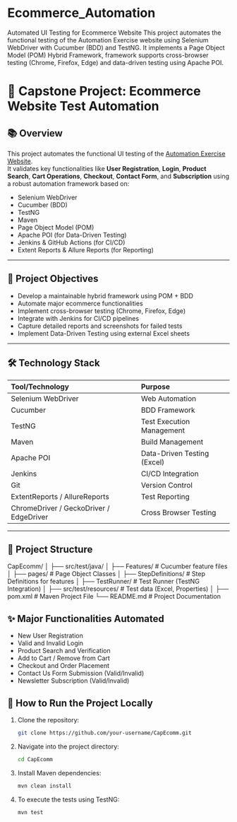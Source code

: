 # Ecommerce_Automation
Automated UI Testing for Ecommerce Website This project automates the functional testing of the Automation Exercise website using Selenium WebDriver with Cucumber (BDD) and TestNG. It implements a Page Object Model (POM) Hybrid Framework, framework supports cross-browser testing (Chrome, Firefox, Edge) and data-driven testing using Apache POI.
# 🚀 Capstone Project: Ecommerce Website Test Automation

## 📚 Overview
This project automates the functional UI testing of the [Automation Exercise Website](https://www.automationexercise.com/).  
It validates key functionalities like **User Registration**, **Login**, **Product Search**, **Cart Operations**, **Checkout**, **Contact Form**, and **Subscription** using a robust automation framework based on:
- Selenium WebDriver
- Cucumber (BDD)
- TestNG
- Maven
- Page Object Model (POM)
- Apache POI (for Data-Driven Testing)
- Jenkins & GitHub Actions (for CI/CD)
- Extent Reports & Allure Reports (for Reporting)

---

## 🎯 Project Objectives
- Develop a maintainable hybrid framework using POM + BDD
- Automate major ecommerce functionalities
- Implement cross-browser testing (Chrome, Firefox, Edge)
- Integrate with Jenkins for CI/CD pipelines
- Capture detailed reports and screenshots for failed tests
- Implement Data-Driven Testing using external Excel sheets

---

## 🛠️ Technology Stack
| Tool/Technology | Purpose |
| :--- | :--- |
| Selenium WebDriver | Web Automation |
| Cucumber | BDD Framework |
| TestNG | Test Execution Management |
| Maven | Build Management |
| Apache POI | Data-Driven Testing (Excel) |
| Jenkins | CI/CD Integration |
| Git | Version Control |
| ExtentReports / AllureReports | Test Reporting |
| ChromeDriver / GeckoDriver / EdgeDriver | Cross Browser Testing |

---

## 🧩 Project Structure
CapEcomm/ │ ├── src/test/java/ │ ├── Features/ # Cucumber feature files │ ├── pages/ # Page Object Classes │ ├── StepDefinitions/ # Step Definitions for features │ ├── TestRunner/ # Test Runner (TestNG Integration) │ ├── src/test/resources/ # Test data (Excel, Properties) │ ├── pom.xml # Maven Project File └── README.md # Project Documentation


## ✨ Major Functionalities Automated
- New User Registration
- Valid and Invalid Login
- Product Search and Verification
- Add to Cart / Remove from Cart
- Checkout and Order Placement
- Contact Us Form Submission (Valid/Invalid)
- Newsletter Subscription (Valid/Invalid)

## 🚦 How to Run the Project Locally

1. Clone the repository:
   ```bash
   git clone https://github.com/your-username/CapEcomm.git
   
2. Navigate into the project directory:
   ```bash
   cd CapEcomm

4. Install Maven dependencies:
   ```bash
   mvn clean install
   
5. To execute the tests using TestNG:
   ```bash
   mvn test

